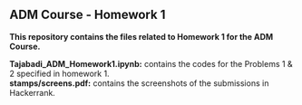 ## ADM Course - Homework 1

**This repository contains the files related to Homework 1 for the ADM Course.**
 

**Tajabadi_ADM_Homework1.ipynb:** contains the codes for the Problems 1 & 2 specified in homework 1.  
**stamps/screens.pdf:** contains the screenshots of the submissions in Hackerrank.
